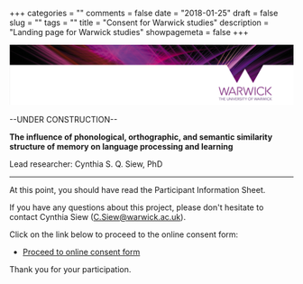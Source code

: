 +++
categories = ""
comments = false
date = "2018-01-25"
draft = false
slug = ""
tags = ""
title = "Consent for Warwick studies"
description = "Landing page for Warwick studies"
showpagemeta = false
+++
    
![](warwick.png)

--UNDER CONSTRUCTION--

**The influence of phonological, orthographic, and semantic similarity structure of memory on language processing and learning**

Lead researcher: Cynthia S. Q. Siew, PhD 
  
***

At this point, you should have read the Participant Information Sheet.  
  
If you have any questions about this project, please don't hesitate to contact Cynthia Siew (C.Siew@warwick.ac.uk).
  
Click on the link below to proceed to the online consent form:
  
* [Proceed to online consent form](http://qualtrics/csqsiew)
  
Thank you for your participation. 

